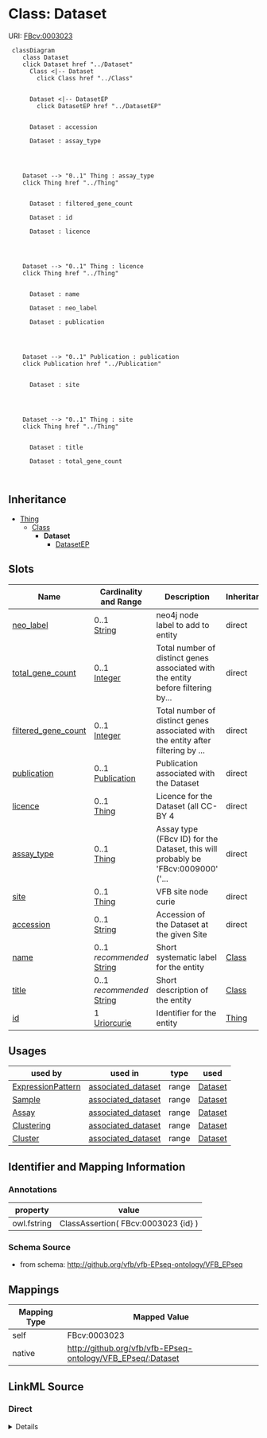 

# Class: Dataset



URI: [FBcv:0003023](http://purl.obolibrary.org/obo/FBcv_0003023)






```mermaid
 classDiagram
    class Dataset
    click Dataset href "../Dataset"
      Class <|-- Dataset
        click Class href "../Class"
      

      Dataset <|-- DatasetEP
        click DatasetEP href "../DatasetEP"
      
      
      Dataset : accession
        
      Dataset : assay_type
        
          
    
    
    Dataset --> "0..1" Thing : assay_type
    click Thing href "../Thing"

        
      Dataset : filtered_gene_count
        
      Dataset : id
        
      Dataset : licence
        
          
    
    
    Dataset --> "0..1" Thing : licence
    click Thing href "../Thing"

        
      Dataset : name
        
      Dataset : neo_label
        
      Dataset : publication
        
          
    
    
    Dataset --> "0..1" Publication : publication
    click Publication href "../Publication"

        
      Dataset : site
        
          
    
    
    Dataset --> "0..1" Thing : site
    click Thing href "../Thing"

        
      Dataset : title
        
      Dataset : total_gene_count
        
      
```





## Inheritance
* [Thing](Thing.md)
    * [Class](Class.md)
        * **Dataset**
            * [DatasetEP](DatasetEP.md)



## Slots

| Name | Cardinality and Range | Description | Inheritance |
| ---  | --- | --- | --- |
| [neo_label](neo_label.md) | 0..1 <br/> [String](String.md) | neo4j node label to add to entity | direct |
| [total_gene_count](total_gene_count.md) | 0..1 <br/> [Integer](Integer.md) | Total number of distinct genes associated with the entity before filtering by... | direct |
| [filtered_gene_count](filtered_gene_count.md) | 0..1 <br/> [Integer](Integer.md) | Total number of distinct genes associated with the entity after filtering by ... | direct |
| [publication](publication.md) | 0..1 <br/> [Publication](Publication.md) | Publication associated with the Dataset | direct |
| [licence](licence.md) | 0..1 <br/> [Thing](Thing.md) | Licence for the Dataset (all CC-BY 4 | direct |
| [assay_type](assay_type.md) | 0..1 <br/> [Thing](Thing.md) | Assay type (FBcv ID) for the Dataset, this will probably be 'FBcv:0009000' ('... | direct |
| [site](site.md) | 0..1 <br/> [Thing](Thing.md) | VFB site node curie | direct |
| [accession](accession.md) | 0..1 <br/> [String](String.md) | Accession of the Dataset at the given Site | direct |
| [name](name.md) | 0..1 _recommended_ <br/> [String](String.md) | Short systematic label for the entity | [Class](Class.md) |
| [title](title.md) | 0..1 _recommended_ <br/> [String](String.md) | Short description of the entity | [Class](Class.md) |
| [id](id.md) | 1 <br/> [Uriorcurie](Uriorcurie.md) | Identifier for the entity | [Thing](Thing.md) |





## Usages

| used by | used in | type | used |
| ---  | --- | --- | --- |
| [ExpressionPattern](ExpressionPattern.md) | [associated_dataset](associated_dataset.md) | range | [Dataset](Dataset.md) |
| [Sample](Sample.md) | [associated_dataset](associated_dataset.md) | range | [Dataset](Dataset.md) |
| [Assay](Assay.md) | [associated_dataset](associated_dataset.md) | range | [Dataset](Dataset.md) |
| [Clustering](Clustering.md) | [associated_dataset](associated_dataset.md) | range | [Dataset](Dataset.md) |
| [Cluster](Cluster.md) | [associated_dataset](associated_dataset.md) | range | [Dataset](Dataset.md) |






## Identifier and Mapping Information





### Annotations

| property | value |
| --- | --- |
| owl.fstring | ClassAssertion( FBcv:0003023 {id} ) |



### Schema Source


* from schema: http://github.org/vfb/vfb-EPseq-ontology/VFB_EPseq




## Mappings

| Mapping Type | Mapped Value |
| ---  | ---  |
| self | FBcv:0003023 |
| native | http://github.org/vfb/vfb-EPseq-ontology/VFB_EPseq/:Dataset |







## LinkML Source

<!-- TODO: investigate https://stackoverflow.com/questions/37606292/how-to-create-tabbed-code-blocks-in-mkdocs-or-sphinx -->

### Direct

<details>
```yaml
name: Dataset
annotations:
  owl.fstring:
    tag: owl.fstring
    value: ClassAssertion( FBcv:0003023 {id} )
from_schema: http://github.org/vfb/vfb-EPseq-ontology/VFB_EPseq
is_a: Class
slots:
- neo_label
- total_gene_count
- filtered_gene_count
attributes:
  publication:
    name: publication
    annotations:
      owl.fstring:
        tag: owl.fstring
        value: AnnotationAssertion( dc:references {id} {V} )
    description: Publication associated with the Dataset.
    from_schema: http://github.org/vfb/vfb-scRNAseq-ontology/VFB_scRNAseq
    rank: 1000
    slot_uri: dc:references
    domain_of:
    - Dataset
    range: Publication
  licence:
    name: licence
    annotations:
      owl.fstring:
        tag: owl.fstring
        value: AnnotationAssertion( dc:licence {id} {V} )
    description: Licence for the Dataset (all CC-BY 4.0 for scExpressionAtlas).
    from_schema: http://github.org/vfb/vfb-scRNAseq-ontology/VFB_scRNAseq
    rank: 1000
    slot_uri: dc:licence
    domain_of:
    - Dataset
    range: Thing
  assay_type:
    name: assay_type
    annotations:
      owl.fstring:
        tag: owl.fstring
        value: ClassAssertion( ObjectSomeValuesFrom( OBI:0000312 {V} ) {id} )
    description: Assay type (FBcv ID) for the Dataset, this will probably be 'FBcv:0009000'
      ('single-cell RNA-seq').
    from_schema: http://github.org/vfb/vfb-scRNAseq-ontology/VFB_scRNAseq
    rank: 1000
    slot_uri: OBI:0000312
    domain_of:
    - Dataset
    range: Thing
  site:
    name: site
    annotations:
      owl.fstring:
        tag: owl.fstring
        value: AnnotationAssertion( Annotation( neo_custom:accession {accession} )
          oboInOwl:hasDbXref {id} {V} )
    description: VFB site node curie. The site must be created in VFB and added to
      the dictionary in ../scripts/process_site_data.py to successfully map from FB
      data.
    from_schema: http://github.org/vfb/vfb-scRNAseq-ontology/VFB_scRNAseq
    rank: 1000
    slot_uri: oboInOwl:hasDbXref
    domain_of:
    - Dataset
    range: Thing
  accession:
    name: accession
    description: Accession of the Dataset at the given Site.
    from_schema: http://github.org/vfb/vfb-scRNAseq-ontology/VFB_scRNAseq
    rank: 1000
    slot_uri: neo_custom:accession
    domain_of:
    - Dataset
    range: string
class_uri: FBcv:0003023

```
</details>

### Induced

<details>
```yaml
name: Dataset
annotations:
  owl.fstring:
    tag: owl.fstring
    value: ClassAssertion( FBcv:0003023 {id} )
from_schema: http://github.org/vfb/vfb-EPseq-ontology/VFB_EPseq
is_a: Class
attributes:
  publication:
    name: publication
    annotations:
      owl.fstring:
        tag: owl.fstring
        value: AnnotationAssertion( dc:references {id} {V} )
    description: Publication associated with the Dataset.
    from_schema: http://github.org/vfb/vfb-scRNAseq-ontology/VFB_scRNAseq
    rank: 1000
    slot_uri: dc:references
    alias: publication
    owner: Dataset
    domain_of:
    - Dataset
    range: Publication
  licence:
    name: licence
    annotations:
      owl.fstring:
        tag: owl.fstring
        value: AnnotationAssertion( dc:licence {id} {V} )
    description: Licence for the Dataset (all CC-BY 4.0 for scExpressionAtlas).
    from_schema: http://github.org/vfb/vfb-scRNAseq-ontology/VFB_scRNAseq
    rank: 1000
    slot_uri: dc:licence
    alias: licence
    owner: Dataset
    domain_of:
    - Dataset
    range: Thing
  assay_type:
    name: assay_type
    annotations:
      owl.fstring:
        tag: owl.fstring
        value: ClassAssertion( ObjectSomeValuesFrom( OBI:0000312 {V} ) {id} )
    description: Assay type (FBcv ID) for the Dataset, this will probably be 'FBcv:0009000'
      ('single-cell RNA-seq').
    from_schema: http://github.org/vfb/vfb-scRNAseq-ontology/VFB_scRNAseq
    rank: 1000
    slot_uri: OBI:0000312
    alias: assay_type
    owner: Dataset
    domain_of:
    - Dataset
    range: Thing
  site:
    name: site
    annotations:
      owl.fstring:
        tag: owl.fstring
        value: AnnotationAssertion( Annotation( neo_custom:accession {accession} )
          oboInOwl:hasDbXref {id} {V} )
    description: VFB site node curie. The site must be created in VFB and added to
      the dictionary in ../scripts/process_site_data.py to successfully map from FB
      data.
    from_schema: http://github.org/vfb/vfb-scRNAseq-ontology/VFB_scRNAseq
    rank: 1000
    slot_uri: oboInOwl:hasDbXref
    alias: site
    owner: Dataset
    domain_of:
    - Dataset
    range: Thing
  accession:
    name: accession
    description: Accession of the Dataset at the given Site.
    from_schema: http://github.org/vfb/vfb-scRNAseq-ontology/VFB_scRNAseq
    rank: 1000
    slot_uri: neo_custom:accession
    alias: accession
    owner: Dataset
    domain_of:
    - Dataset
    range: string
  neo_label:
    name: neo_label
    annotations:
      owl:
        tag: owl
        value: AnnotationProperty
    description: neo4j node label to add to entity.
    from_schema: http://github.org/vfb/vfb-EPseq-ontology/VFB_EPseq
    rank: 1000
    slot_uri: neo_property:nodeLabel
    alias: neo_label
    owner: Dataset
    domain_of:
    - Dataset
    - Sample
    - Assay
    - Cluster
    - Publication
    range: string
  total_gene_count:
    name: total_gene_count
    annotations:
      owl:
        tag: owl
        value: AnnotationProperty
    description: Total number of distinct genes associated with the entity before
      filtering by extent.
    from_schema: http://github.org/vfb/vfb-EPseq-ontology/VFB_EPseq
    rank: 1000
    slot_uri: neo_custom:total_gene_count
    alias: total_gene_count
    owner: Dataset
    domain_of:
    - Dataset
    - Cluster
    range: integer
  filtered_gene_count:
    name: filtered_gene_count
    annotations:
      owl:
        tag: owl
        value: AnnotationProperty
    description: Total number of distinct genes associated with the entity after filtering
      by extent.
    from_schema: http://github.org/vfb/vfb-EPseq-ontology/VFB_EPseq
    rank: 1000
    slot_uri: neo_custom:filtered_gene_count
    alias: filtered_gene_count
    owner: Dataset
    domain_of:
    - Dataset
    - Cluster
    range: integer
  name:
    name: name
    annotations:
      owl:
        tag: owl
        value: AnnotationAssertion
    description: Short systematic label for the entity.
    from_schema: http://github.org/vfb/vfb-EPseq-ontology/VFB_EPseq
    rank: 1000
    slot_uri: rdfs:label
    alias: name
    owner: Dataset
    domain_of:
    - Class
    range: string
    recommended: true
  title:
    name: title
    annotations:
      owl:
        tag: owl
        value: AnnotationAssertion
    description: Short description of the entity.
    from_schema: http://github.org/vfb/vfb-EPseq-ontology/VFB_EPseq
    rank: 1000
    slot_uri: IAO:0000115
    alias: title
    owner: Dataset
    domain_of:
    - Class
    range: string
    recommended: true
  id:
    name: id
    description: Identifier for the entity. FlyBase identifiers should be prefixed
      with 'FlyBase:'.
    from_schema: http://github.org/vfb/vfb-EPseq-ontology/VFB_EPseq
    rank: 1000
    identifier: true
    alias: id
    owner: Dataset
    domain_of:
    - Thing
    range: uriorcurie
    required: true
class_uri: FBcv:0003023

```
</details>